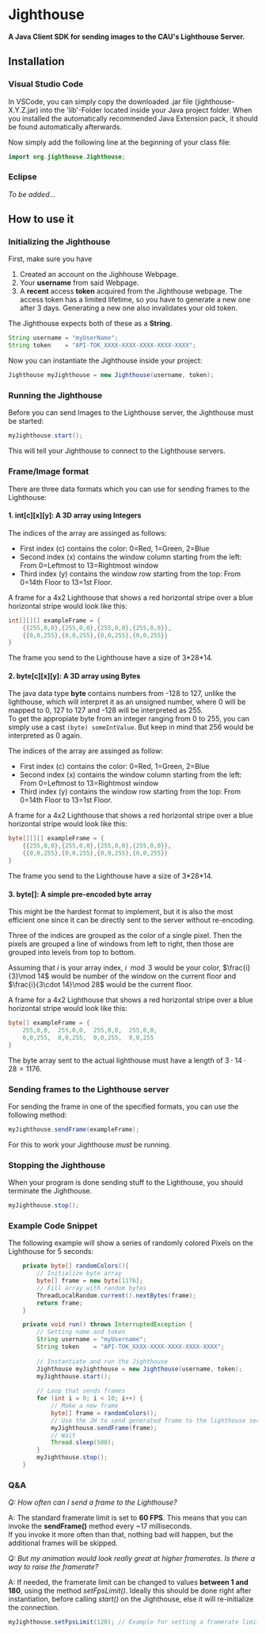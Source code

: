# Jighthouse
**A Java Client SDK for sending images to the CAU's Lighthouse Server.**


## Installation

### Visual Studio Code

In VSCode, you can simply copy the downloaded .jar file (jighthouse-X.Y.Z.jar) into the 'lib'-Folder located inside your Java project folder. When you installed the automatically recommended Java Extension pack, it should be found automatically afterwards.

Now simply add the following line at the beginning of your class file:
```java
import org.jighthouse.Jighthouse;
```

### Eclipse

*To be added...*

## How to use it

### Initializing the Jighthouse
First, make sure you have
1. Created an account on the Jighhouse Webpage.
2. Your **username** from said Webpage.
3. A **recent** access **token** acquired from the Jighthouse webpage. The access token has a limited lifetime, so you have to generate a new one after 3 days. Generating a new one also invalidates your old token.  

The Jighthouse expects both of these as a **String**.
```java
String username = "myUserName";
String token    = "API-TOK_XXXX-XXXX-XXXX-XXXX-XXXX";
```
  
Now you can instantiate the Jighthouse inside your project:
```java
Jighthouse myJighthouse = new Jighthouse(username, token);
```

### Running the Jighthouse
Before you can send Images to the Lighthouse server, the Jighthouse must be started:
```java
myJighthouse.start();
```
This will tell your Jighthouse to connect to the Lighthouse servers. 

### Frame/Image format
There are three data formats which you can use for sending frames to the Lighthouse: 


#### 1. int[c][x][y]: A 3D array using Integers
The indices of the array are assinged as follows:
- First index (c) contains the color: 0=Red, 1=Green, 2=Blue
- Second index (x) contains the window column starting from the left: From 0=Leftmost to 13=Rightmost window
- Third index (y) contains the window row starting from the top: From 0=14th Floor to 13=1st Floor.

A frame for a 4x2 Lighthouse that shows a red horizontal stripe over a blue horizontal stripe would look like this:
```java
int[][][] exampleFrame = {
    {{255,0,0},{255,0,0},{255,0,0},{255,0,0}},
    {{0,0,255},{0,0,255},{0,0,255},{0,0,255}}
}
```

The frame you send to the Lighthouse have a size of 3\*28\*14.

#### 2. byte[c][x][y]: A 3D array using Bytes 
The java data type **byte** contains numbers from -128 to 127, unlike the lighthouse, which will interpret it as an unsigned number, where 0 will be mapped to 0, 127 to 127 and -128 will be interpreted as 255.  
To get the appropiate byte from an integer ranging from 0 to 255, you can simply use a cast `(byte) someIntValue`. But keep in mind that 256 would be interpreted as 0 again.  

The indices of the array are assinged as follow:
- First index (c) contains the color: 0=Red, 1=Green, 2=Blue
- Second index (x) contains the window column starting from the left: From 0=Leftmost to 13=Rightmost window
- Third index (y) contains the window row starting from the top: From 0=14th Floor to 13=1st Floor.

A frame for a 4x2 Lighthouse that shows a red horizontal stripe over a blue horizontal stripe would look like this:
```java
byte[][][] exampleFrame = {
    {{255,0,0},{255,0,0},{255,0,0},{255,0,0}},
    {{0,0,255},{0,0,255},{0,0,255},{0,0,255}}
}
```

The frame you send to the Lighthouse have a size of 3\*28\*14.

#### 3. byte[]: A simple pre-encoded byte array  
This might be the hardest format to implement, but it is also the most efficient one since it can be directly sent to the server without re-encoding.

Three of the indices are grouped as the color of a single pixel. Then the pixels are grouped a line of windows from left to right, then those are grouped into levels from top to bottom.

Assuming that $i$ is your array index, $i\mod 3$ would be your color, $\frac{i}{3}\mod 14$ would be number of the window on the current floor and $\frac{i}{3\cdot 14}\mod 28$ would be the current floor.

A frame for a 4x2 Lighthouse that shows a red horizontal stripe over a blue horizontal stripe would look like this:
```java
byte[] exampleFrame = {
    255,0,0,  255,0,0,  255,0,0,  255,0,0,  
    0,0,255,  0,0,255,  0,0,255,  0,0,255
}
```

The byte array sent to the actual lighthouse must have a length of $3\cdot 14\cdot 28 = 1176$.

### Sending frames to the Lighthouse server
For sending the frame in one of the specified formats, you can use the following method:
```java
myJighthouse.sendFrame(exampleFrame);
```
For this to work your Jighthouse *must* be running.

### Stopping the Jighthouse
When your program is done sending stuff to the Lighthouse, you should terminate the Jighthouse.
```java
myJighthouse.stop();
```
### Example Code Snippet
The following example will show a series of randomly colored Pixels on the Lighthouse for 5 seconds:

```java
    private byte[] randomColors(){
        // Initialize byte array
        byte[] frame = new byte[1176];
        // Fill array with random bytes
        ThreadLocalRandom.current().nextBytes(frame);
        return frame;
    }

    private void run() throws InterruptedException {
        // Setting name and token
        String username = "myUsername";
        String token    = "API-TOK_XXXX-XXXX-XXXX-XXXX-XXXX";
    
        // Instantiate and run the Jighthouse
        Jighthouse myJighthouse = new Jighthouse(username, token);
        myJighthouse.start();
    
        // Loop that sends frames
        for (int i = 0; i < 10; i++) {
            // Make a new frame
            byte[] frame = randomColors();
            // Use the JH to send generated frame to the lighthouse server
            myJighthouse.sendFrame(frame);
            // Wait
            Thread.sleep(500);
        }
        myJighthouse.stop();
    }
```

### Q&A

*Q: How often can I send a frame to the Lighthouse?*

A: The standard framerate limit is set to **60 FPS**. This means that you can invoke the **sendFrame()** method every ~17 milliseconds.  
  If you invoke it more often than that, nothing bad will happen, but the additional frames will be skipped.

*Q: But my animation would look really great at higher framerates. Is there a way to raise the framerate?*

A: If needed, the framerate limit can be changed to values **between 1 and 180**, using the method *setFpsLimit()*. Ideally this should be done right after instantiation, before calling *start()* on the Jighthouse, else it will re-initialize the connection.

```java
myJighthouse.setFpsLimit(120); // Example for setting a framerate limit of 120 fps
```